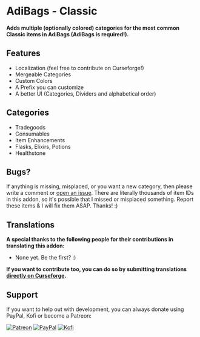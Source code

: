 # AdiBags - Classic

**Adds multiple (optionally colored) categories for the most common Classic items in AdiBags (AdiBags is required!).**

## Features

- Localization (feel free to contribute on Curseforge!)
- Mergeable Categories
- Custom Colors
- A Prefix you can customize
- A better UI (Categories, Dividers and alphabetical order)

## Categories

- Tradegoods
- Consumables
- Item Enhancements
- Flasks, Elixirs, Potions
- Healthstone

## Bugs?

If anything is missing, misplaced, or you want a new category, then please write a comment or [open an issue](https://github.com/Zottelchens-WoW-Addons/AdiBags-Classic/issues). There are literally thousands of item IDs in this addon, so it's possible that I missed or misplaced something. Report these items & I will fix them ASAP. Thanks! :)

## Translations

**A special thanks to the following people for their contributions in translating this addon:**

- None yet. Be the first? :)

**If you want to contribute too, you can do so by submitting translations [directly on Curseforge](https://legacy.curseforge.com/wow/addons/adibags-better-classic/localization).**

<!-- ## Other Expansions

I have created similiar addons for other expansions. Check them out & complete the set :)-->

## Support

If you want to help out with development, you can always donate using PayPal, Kofi or become a Patreon:

[![Patreon](https://shields.io/badge/patreon-support_development-red?logo=patreon&style=for-the-badge)](https://patreon.com/zottelchen) [![PayPal](https://shields.io/badge/paypal-donate-blue?logo=paypal&style=for-the-badge)](https://paypal.me/JuliusHepp) [![Kofi](https://shields.io/badge/kofi-Buy_a_coffee-ff5f5f?logo=ko-fi&style=for-the-badge)](https://ko-fi.com/zottelchen)
